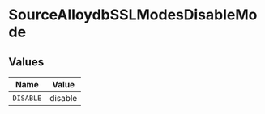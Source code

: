 # SourceAlloydbSSLModesDisableMode


## Values

| Name      | Value     |
| --------- | --------- |
| `DISABLE` | disable   |